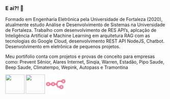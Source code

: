 ### E ai?! 👋

Formado em Engenharia Eletrônica pela Universidade de Fortaleza (2020), atualmente estudo Análise e Desenvolvimento de Sistemas na Universidade de Fortaleza. Trabalho com desenvolvimento de RES API’s, aplcação de Inteligência Artificial e Machine Learning em arquitetura RAG com as tecnologias do Google Cloud, desenvolvimento REST API NodeJS, Chatbot. Desenvolvimento em eletrônica de pequenos projetos.

Meu portifolio conta com projetos e provas de conceito para empresas como: Prevent Sênior, Alares Internet, Sinqia, Warren,  Estadão, Pipo Saude, Beep Saude, Climatempo, Wepink, Autopass e Tramontina




<img src="https://cdn.jsdelivr.net/gh/devicons/devicon@latest/icons/nodejs/nodejs-plain-wordmark.svg" width="60" height="60"/>
<img src="https://cdn.jsdelivr.net/gh/devicons/devicon@latest/icons/typescript/typescript-original.svg" width="60" height="60"/>
<img src="https://github.com/kassiokennedy/kassiokennedy/blob/main/files/n8n-color.svg" width="60" height="60"/>
